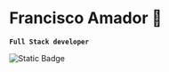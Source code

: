 <h1>Francisco Amador 🌌</h1>

**`Full Stack developer`**





![Static Badge](https://img.shields.io/badge/NextJS-black?logo=Next.js)
